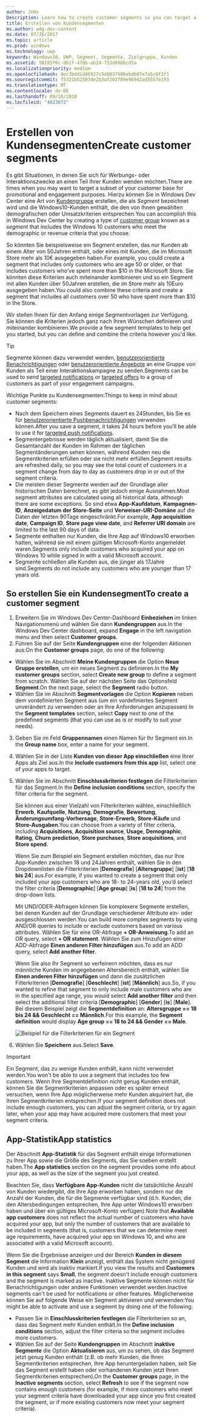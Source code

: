 ```yaml
---
author: JnHs
Description: Learn how to create customer segments so you can target a subset of your customer base for promotional or engagement purposes.
title: Erstellen von Kundensegmenten
ms.author: wdg-dev-content
ms.date: 07/26/2017
ms.topic: article
ms.prod: windows
ms.technology: uwp
keywords: Windows10, UWP, Segment, Segmente, Zielgruppe, Kunden
ms.assetid: 58185f6c-d61f-478b-ab24-753d8986cd5a
ms.localizationpriority: medium
ms.openlocfilehash: 4ec3bdd1d46927c9d6037906ebdb07e7a5c8f3f1
ms.sourcegitcommit: f5321b525034e2b3af202709e9b942ad5557e193
ms.translationtype: MT
ms.contentlocale: de-DE
ms.lasthandoff: 09/18/2018
ms.locfileid: "4023072"
---
```

# <a name="create-customer-segments"></a><span data-ttu-id="6a8a8-103">Erstellen von Kundensegmenten</span><span class="sxs-lookup"><span data-stu-id="6a8a8-103">Create customer segments</span></span>

<span data-ttu-id="6a8a8-104">Es gibt Situationen, in denen Sie sich für Werbungs- oder Interaktionszwecke an einen Teil Ihrer Kunden wenden möchten.</span><span class="sxs-lookup"><span data-stu-id="6a8a8-104">There are times when you may want to target a subset of your customer base for promotional and engagement purposes.</span></span> <span data-ttu-id="6a8a8-105">Hierzu können Sie in Windows Dev Center eine Art von [Kundengruppe](create-customer-groups.md) erstellen, die als *Segment* bezeichnet wird und die Windows10-Kunden enthält, die den von Ihnen gewählten demografischen oder Umsatzkriterien entsprechen.</span><span class="sxs-lookup"><span data-stu-id="6a8a8-105">You can accomplish this in Windows Dev Center by creating a type of [customer group](create-customer-groups.md) known as a *segment* that includes the Windows 10 customers who meet the demographic or revenue criteria that you choose.</span></span>

<span data-ttu-id="6a8a8-106">So könnten Sie beispielsweise ein Segment erstellen, das nur Kunden ab einem Alter von 50Jahren enthält, oder eines mit Kunden, die im Microsoft Store mehr als 10€ ausgegeben haben.</span><span class="sxs-lookup"><span data-stu-id="6a8a8-106">For example, you could create a segment that includes only customers who are age 50 or older, or that includes customers who’ve spent more than $10 in the Microsoft Store.</span></span> <span data-ttu-id="6a8a8-107">Sie könnten diese Kriterien auch miteinander kombinieren und so ein Segment mit allen Kunden über 50Jahren erstellen, die im Store mehr als 10Euro ausgegeben haben.</span><span class="sxs-lookup"><span data-stu-id="6a8a8-107">You could also combine these criteria and create a segment that includes all customers over 50 who have spent more than $10 in the Store.</span></span> 

<span data-ttu-id="6a8a8-108">Wir stellen Ihnen für den Anfang einige Segmentvorlagen zur Verfügung. Sie können die Kriterien jedoch ganz nach Ihren Wünschen definieren und miteinander kombinieren.</span><span class="sxs-lookup"><span data-stu-id="6a8a8-108">We provide a few segment templates to help get you started, but you can define and combine the criteria however you'd like.</span></span>

> [!TIP]
> <span data-ttu-id="6a8a8-109">Segmente können dazu verwendet werden, [benutzerorientierte Benachrichtigungen](send-push-notifications-to-your-apps-customers.md) oder [benutzerorientierte Angebote](use-targeted-offers-to-maximize-engagement-and-conversions.md) an eine Gruppe von Kunden als Teil einer Interaktionskampagne zu senden.</span><span class="sxs-lookup"><span data-stu-id="6a8a8-109">Segments can be used to send [targeted notifications](send-push-notifications-to-your-apps-customers.md) or [targeted offers](use-targeted-offers-to-maximize-engagement-and-conversions.md) to a group of customers as part of your engagement campaigns.</span></span>

<span data-ttu-id="6a8a8-110">Wichtige Punkte zu Kundensegmenten:</span><span class="sxs-lookup"><span data-stu-id="6a8a8-110">Things to keep in mind about customer segments:</span></span>
- <span data-ttu-id="6a8a8-111">Nach dem Speichern eines Segments dauert es 24Stunden, bis Sie es für [benutzerorientierte Pushbenachrichtigungen](send-push-notifications-to-your-apps-customers.md) verwenden können.</span><span class="sxs-lookup"><span data-stu-id="6a8a8-111">After you save a segment, it takes 24 hours before you’ll be able to use it for [targeted push notifications](send-push-notifications-to-your-apps-customers.md).</span></span>
- <span data-ttu-id="6a8a8-112">Segmentergebnisse werden täglich aktualisiert, damit Sie die Gesamtanzahl der Kunden im Rahmen der täglichen Segmentänderungen sehen können, während Kunden neu die Segmentkriterien erfüllen oder sie nicht mehr erfüllen.</span><span class="sxs-lookup"><span data-stu-id="6a8a8-112">Segment results are refreshed daily, so you may see the total count of customers in a segment change from day to day as customers drop in or out of the segment criteria.</span></span>
- <span data-ttu-id="6a8a8-113">Die meisten dieser Segmente werden auf der Grundlage aller historischen Daten berechnet, es gibt jedoch einige Ausnahmen.</span><span class="sxs-lookup"><span data-stu-id="6a8a8-113">Most segment attributes are calculated using all historical data, although there are some exceptions.</span></span> <span data-ttu-id="6a8a8-114">So sind etwa **App-Kaufdatum**, **Kampagnen-ID**, **Anzeigedatum der Store-Seite** und **Verweiser-URI-Domäne** auf die Daten der letzten 90Tage eingeschränkt.</span><span class="sxs-lookup"><span data-stu-id="6a8a8-114">For example, **App acquisition date**, **Campaign ID**, **Store page view date**, and **Referrer URI domain** are limited to the last 90 days of data.</span></span>
- <span data-ttu-id="6a8a8-115">Segmente enthalten nur Kunden, die Ihre App auf Windows10 erworben hatten, während sie mit einem gültigen Microsoft-Konto angemeldet waren.</span><span class="sxs-lookup"><span data-stu-id="6a8a8-115">Segments only include customers who acquired your app on Windows 10 while signed in with a valid Microsoft account.</span></span> 
- <span data-ttu-id="6a8a8-116">Segmente schließen alle Kunden aus, die jünger als 17Jahre sind.</span><span class="sxs-lookup"><span data-stu-id="6a8a8-116">Segments do not include any customers who are younger than 17 years old.</span></span>

## <a name="to-create-a-customer-segment"></a><span data-ttu-id="6a8a8-117">So erstellen Sie ein Kundensegment</span><span class="sxs-lookup"><span data-stu-id="6a8a8-117">To create a customer segment</span></span>

1.  <span data-ttu-id="6a8a8-118">Erweitern Sie im Windows Dev Center-Dashboard **Einbeziehen** im linken Navigationsmenü und wählen Sie dann **Kundengruppen** aus.</span><span class="sxs-lookup"><span data-stu-id="6a8a8-118">In the Windows Dev Center dashboard, expand **Engage** in the left navigation menu and then select **Customer groups**.</span></span>
2.  <span data-ttu-id="6a8a8-119">Führen Sie auf der Seite **Kundengruppen** eine der folgenden Aktionen aus:</span><span class="sxs-lookup"><span data-stu-id="6a8a8-119">On the **Customer groups** page, do one of the following:</span></span>
 - <span data-ttu-id="6a8a8-120">Wählen Sie im Abschnitt **Meine Kundengruppen** die Option **Neue Gruppe erstellen**, um ein neues Segment zu definieren.</span><span class="sxs-lookup"><span data-stu-id="6a8a8-120">In the **My customer groups** section, select **Create new group** to define a segment from scratch.</span></span> <span data-ttu-id="6a8a8-121">Wählen Sie auf der nächsten Seite das Optionsfeld **Segment**.</span><span class="sxs-lookup"><span data-stu-id="6a8a8-121">On the next page, select the **Segment** radio button.</span></span>
 - <span data-ttu-id="6a8a8-122">Wählen Sie im Abschnitt **Segmentvorlagen** die Option **Kopieren** neben dem vordefinierten Segment aus (um ein vordefiniertes Segment unverändert zu verwenden oder an Ihre Anforderungen anzupassen).</span><span class="sxs-lookup"><span data-stu-id="6a8a8-122">In the **Segment templates** section, select **Copy** next to one of the predefined segments (that you can use as is or modify to suit your needs).</span></span>
3.  <span data-ttu-id="6a8a8-123">Geben Sie im Feld **Gruppennamen** einen Namen für Ihr Segment ein.</span><span class="sxs-lookup"><span data-stu-id="6a8a8-123">In the **Group name** box, enter a name for your segment.</span></span>
4.  <span data-ttu-id="6a8a8-124">Wählen Sie in der Liste **Kunden von dieser App einschließen** eine Ihrer Apps als Ziel aus.</span><span class="sxs-lookup"><span data-stu-id="6a8a8-124">In the **Include customers from this app** list, select one of your apps to target.</span></span>
5.  <span data-ttu-id="6a8a8-125">Wählen Sie im Abschnitt **Einschlusskriterien festlegen** die Filterkriterien für das Segment.</span><span class="sxs-lookup"><span data-stu-id="6a8a8-125">In the **Define inclusion conditions** section, specify the filter criteria for the segment.</span></span>

    <span data-ttu-id="6a8a8-126">Sie können aus einer Vielzahl von Filterkriterien wählen, einschließlich **Erwerb**, **Kaufquelle**, **Nutzung**, **Demografie**, **Bewertung**, **Änderungsumfang-Vorhersage**, **Store-Erwerb**, **Store-Käufe** und **Store-Ausgaben**.</span><span class="sxs-lookup"><span data-stu-id="6a8a8-126">You can choose from a variety of filter criteria, including **Acquisitions**, **Acquisition source**, **Usage**, **Demographic**, **Rating**, **Churn prediction**, **Store purchases**, **Store acquisitions**, and **Store spend**.</span></span>

    <span data-ttu-id="6a8a8-127">Wenn Sie zum Beispiel ein Segment erstellen möchten, das nur Ihre App-Kunden zwischen 18 und 24Jahren enthält, wählen Sie in den Dropdownlisten die Filterkriterien [**Demografie**] [**Altersgruppe**] [**ist**] [**18 bis 24**] aus.</span><span class="sxs-lookup"><span data-stu-id="6a8a8-127">For example, if you wanted to create a segment that only included your app customers who are 18- to 24-years old, you’d select the filter criteria [**Demographic**] [**Age group**] [**is**] [**18 to 24**] from the drop-down lists.</span></span>

    <span data-ttu-id="6a8a8-128">Mit UND/ODER-Abfragen können Sie komplexere Segmente erstellen, bei denen Kunden auf der Grundlage verschiedener Attribute ein- oder ausgeschlossen werden.</span><span class="sxs-lookup"><span data-stu-id="6a8a8-128">You can build more complex segments by using AND/OR queries to include or exclude customers based on various attributes.</span></span> <span data-ttu-id="6a8a8-129">Wählen Sie für eine OR-Abfrage **+ OR-Anweisung**.</span><span class="sxs-lookup"><span data-stu-id="6a8a8-129">To add an OR query, select **+ OR statement**.</span></span> <span data-ttu-id="6a8a8-130">Wählen Sie zum Hinzufügen einer ADD-Abfrage **Einen anderen Filter hinzufügen** aus.</span><span class="sxs-lookup"><span data-stu-id="6a8a8-130">To add an ADD query, select **Add another filter**.</span></span>

    <span data-ttu-id="6a8a8-131">Wenn Sie also Ihr Segment so verfeinern möchten, dass es nur männliche Kunden im angegebenen Altersbereich enthält, wählen Sie **Einen anderen Filter hinzufügen** und dann die zusätzlichen Filterkriterien [**Demografie**] [**Geschlecht**] [**ist**] [**Männlich**] aus.</span><span class="sxs-lookup"><span data-stu-id="6a8a8-131">So, if you wanted to refine that segment to only include male customers who are in the specified age range, you would select **Add another filter** and then select the additional filter criteria [**Demographic**] [**Gender**] [**is**] [**Male**].</span></span> <span data-ttu-id="6a8a8-132">Bei diesem Beispiel zeigt die **Segmentdefinition** an: **Altersgruppe == 18 bis 24 && Geschlecht == Männlich**.</span><span class="sxs-lookup"><span data-stu-id="6a8a8-132">For this example, the **Segment definition** would display **Age group == 18 to 24 && Gender == Male**.</span></span>

    ![Beispiel für die Filterkriterien für ein Segment](images/create-segment-inclusions.png)
6. <span data-ttu-id="6a8a8-134">Wählen Sie **Speichern** aus.</span><span class="sxs-lookup"><span data-stu-id="6a8a8-134">Select **Save**.</span></span>

> [!IMPORTANT]
> <span data-ttu-id="6a8a8-135">Ein Segment, das zu wenige Kunden enthält, kann nicht verwendet werden.</span><span class="sxs-lookup"><span data-stu-id="6a8a8-135">You won't be able to use a segment that includes too few customers.</span></span> <span data-ttu-id="6a8a8-136">Wenn Ihre Segmentdefinition nicht genug Kunden enthält, können Sie die Segmentkriterien anpassen oder es später erneut versuchen, wenn Ihre App möglicherweise mehr Kunden akquiriert hat, die Ihren Segmentkriterien entsprechen.</span><span class="sxs-lookup"><span data-stu-id="6a8a8-136">If your segment definition does not include enough customers, you can adjust the segment criteria, or try again later, when your app may have acquired more customers that meet your segment criteria.</span></span>


## <a name="app-statistics"></a><span data-ttu-id="6a8a8-137">App-Statistik</span><span class="sxs-lookup"><span data-stu-id="6a8a8-137">App statistics</span></span>

<span data-ttu-id="6a8a8-138">Der Abschnitt **App-Statistik** für das Segment enthält einige Informationen zu Ihrer App sowie die Größe des Segments, das Sie soeben erstellt haben.</span><span class="sxs-lookup"><span data-stu-id="6a8a8-138">The **App statistics** section on the segment provides some info about your app, as well as the size of the segment you just created.</span></span>

<span data-ttu-id="6a8a8-139">Beachten Sie, dass **Verfügbare App-Kunden** nicht die tatsächliche Anzahl von Kunden wiedergibt, die Ihre App erworben haben, sondern nur die Anzahl der Kunden, die für die Segmente verfügbar sind (d.h. Kunden, die den Altersbedingungen entsprechen, Ihre App unter Windows10 erworben haben und über ein gültiges Microsoft-Konto verfügen).</span><span class="sxs-lookup"><span data-stu-id="6a8a8-139">Note that **Available app customers** does not reflect the actual number of customers who have acquired your app, but only the number of customers that are available to be included in segments (that is, customers that we can determine meet age requirements, have acquired your app on Windows 10, and who are associated with a valid Microsoft account).</span></span>

<span data-ttu-id="6a8a8-140">Wenn Sie die Ergebnisse anzeigen und der Bereich **Kunden in diesem Segment** die Information **Klein** anzeigt, enthält das System nicht genügend Kunden und wird als inaktiv markiert.</span><span class="sxs-lookup"><span data-stu-id="6a8a8-140">If you view the results and **Customers in this segment** says **Small**, the segment doesn't include enough customers and the segment is marked as inactive.</span></span> <span data-ttu-id="6a8a8-141">Inaktive Segmente können nicht für Benachrichtigungen oder andere Funktionen verwendet werden.</span><span class="sxs-lookup"><span data-stu-id="6a8a8-141">Inactive segments can't be used for notifications or other features.</span></span> <span data-ttu-id="6a8a8-142">Möglicherweise können Sie auf folgende Weise ein Segment aktivieren und verwenden:</span><span class="sxs-lookup"><span data-stu-id="6a8a8-142">You might be able to activate and use a segment by doing one of the following:</span></span>

- <span data-ttu-id="6a8a8-143">Passen Sie in **Einschlusskriterien festlegen** die Filterkriterien so an, dass das Segment mehr Kunden enthält.</span><span class="sxs-lookup"><span data-stu-id="6a8a8-143">In the **Define inclusion conditions** section, adjust the filter criteria so the segment includes more customers.</span></span>
- <span data-ttu-id="6a8a8-144">Wählen Sie auf der Seite **Kundengruppen** im Abschnitt **inaktive Segmente** die Option **Aktualisieren** aus, um zu sehen, ob das Segment jetzt genug Kunden enthält (z.B. ob mehr Kunden, die Ihren Segmentkriterien entsprechen, Ihre App heruntergeladen haben, seit Sie das Segment erstellt haben oder vorhandenen Kunden jetzt Ihren Segmentkriterien entsprechen).</span><span class="sxs-lookup"><span data-stu-id="6a8a8-144">On the **Customer groups** page, in the **Inactive segments** section, select **Refresh** to see if the segment now contains enough customers (for example, if more customers who meet your segment criteria have downloaded your app since you first created the segment, or if more existing customers now meet your segment criteria).</span></span>
